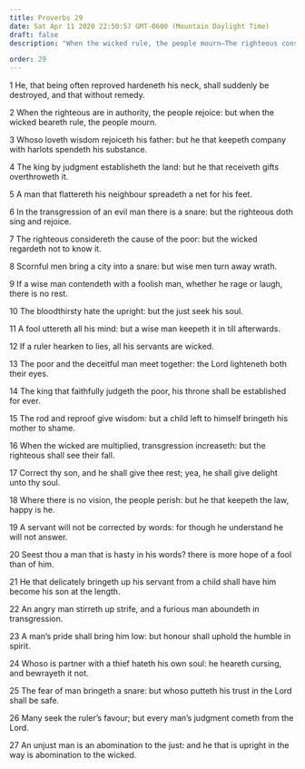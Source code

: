```yaml
---
title: Proverbs 29
date: Sat Apr 11 2020 22:50:57 GMT-0600 (Mountain Daylight Time)
draft: false
description: "When the wicked rule, the people mourn—The righteous consider the cause of the poor—A fool speaks all that is in his mind—Where there is no vision, the people perish."

order: 29
---
```

    
1 He, that being often reproved hardeneth his neck, shall suddenly be destroyed, and that without remedy.

2 When the righteous are in authority, the people rejoice: but when the wicked beareth rule, the people mourn.

3 Whoso loveth wisdom rejoiceth his father: but he that keepeth company with harlots spendeth his substance.

4 The king by judgment establisheth the land: but he that receiveth gifts overthroweth it.

5 A man that flattereth his neighbour spreadeth a net for his feet.

6 In the transgression of an evil man there is a snare: but the righteous doth sing and rejoice.

7 The righteous considereth the cause of the poor: but the wicked regardeth not to know it.

8 Scornful men bring a city into a snare: but wise men turn away wrath.

9 If a wise man contendeth with a foolish man, whether he rage or laugh, there is no rest.

10 The bloodthirsty hate the upright: but the just seek his soul.

11 A fool uttereth all his mind: but a wise man keepeth it in till afterwards.

12 If a ruler hearken to lies, all his servants are wicked.

13 The poor and the deceitful man meet together: the Lord lighteneth both their eyes.

14 The king that faithfully judgeth the poor, his throne shall be established for ever.

15 The rod and reproof give wisdom: but a child left to himself bringeth his mother to shame.

16 When the wicked are multiplied, transgression increaseth: but the righteous shall see their fall.

17 Correct thy son, and he shall give thee rest; yea, he shall give delight unto thy soul.

18 Where there is no vision, the people perish: but he that keepeth the law, happy is he.

19 A servant will not be corrected by words: for though he understand he will not answer.

20 Seest thou a man that is hasty in his words? there is more hope of a fool than of him.

21 He that delicately bringeth up his servant from a child shall have him become his son at the length.

22 An angry man stirreth up strife, and a furious man aboundeth in transgression.

23 A man’s pride shall bring him low: but honour shall uphold the humble in spirit.

24 Whoso is partner with a thief hateth his own soul: he heareth cursing, and bewrayeth it not.

25 The fear of man bringeth a snare: but whoso putteth his trust in the Lord shall be safe.

26 Many seek the ruler’s favour; but every man’s judgment cometh from the Lord.

27 An unjust man is an abomination to the just: and he that is upright in the way is abomination to the wicked.
